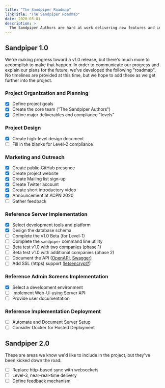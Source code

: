```yaml
---
title: "The Sandpiper Roadmap"
linkTitle: "The Sandpiper Roadmap"
date: 2020-05-01
description: >
  The Sandpiper Authors are hard at work delivering new features and implementation content. Let us know if there's something you would like to see added to the list.
---
```



## Sandpiper 1.0

We're making progress toward a v1.0 release, but there's much more to accomplish to make that happen. In order to communicate our progress and explain our plans for the future, we've developed the following "roadmap". No timelines are provided at this time, but we hope to add these as we get further into the project.

### Project Organization and Planning
- [x] Define project goals
- [x] Create the core team ("The Sandpiper Authors")
- [x] Define major deliverables and compliance "levels"

### Project Design
- [x] Create high-level design document
- [ ] Fill in the blanks for Level-2 compliance

### Marketing and Outreach
- [x] Create public GitHub presence
- [x] Create project website
- [x] Create Mailing list sign-up
- [x] Create Twitter account
- [x] Create short introductory video
- [x] Announcement at ACPN 2020
- [ ] Gather feedback

### Reference Server Implementation
- [x] Select development tools and platform
- [x] Design the database schema
- [ ] Complete the v1.0 Beta (for Level-1)
- [ ] Complete the `sandpiper` command line utility
- [ ] Beta test v1.0 with two companies (phase 1)
- [ ] Beta test v1.0 with additional companies (phase 2)
- [ ] Document the API ([OpenAPI](https://www.openapis.org/), [Swagger](https://swagger.io/docs/))
- [ ] Add SSL (https) support ([letsencrypt?](https://letsencrypt.org/))

### Reference Admin Screens Implementation
- [x] Select a development environment
- [ ] Implement Web-UI using Server API
- [ ] Provide user documentation

### Reference Implementation Deployment
- [ ] Automate and Document Server Setup
- [ ] Consider Docker for Hosted Deployment

## Sandpiper 2.0

These are areas we know we'd like to include in the project, but they've been kicked down the road.

- [ ] Replace http-based sync with websockets
- [ ] Level-3, near-real-time delivery
- [ ] Define feedback mechanism
